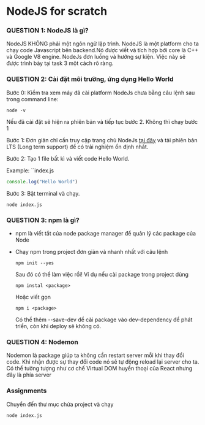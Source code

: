 # NodeJS for scratch

### QUESTION 1: NodeJS là gì?

NodeJS KHÔNG phải một ngôn ngữ lập trình. NodeJS là một platform cho ta chạy code Javascript bên backend.Nó được viết và tích hợp bởi core là C++ và Google V8 engine. NodeJs đơn luồng và hướng sự kiện. Việc này sẽ được trình bày tại task 3 một cách rõ ràng.

### QUESTION 2: Cài đặt môi trường, ứng dụng Hello World

Bước 0: Kiểm tra xem máy đã cài platform NodeJs chưa bằng câu lệnh sau trong command line:

```shell
node -v
```

Nếu đã cài đặt sẽ hiện ra phiên bản và tiếp tục bước 2. Không thì chạy bước 1

Bước 1: Đơn giản chỉ cần truy cập trang chủ NodeJs [tại đây](https://nodejs.org/en/) và tải phiên bản LTS (Long term support) để có trải nghiệm ổn định nhất.

Bước 2: Tạo 1 file bất kì và viết code Hello World.

Example:
``index.js
```javascript
console.log("Hello World")
```
Bước 3: Bật terminal và chạy.

```shell
node index.js
```

### QUESTION 3: npm là gì?

* npm là viết tắt của node package manager để quản lý các package của Node
* Chạy npm trong project đơn giản và nhanh nhất với câu lệnh 
  ```shell
  npm init --yes
  ```
  Sau đó có thể làm việc rồi!
  Ví dụ nếu cài package trong project dùng
  ```shell
  npm instal <package>
  ```
  Hoặc viết gọn 
  ```shell
  npm i <package>
  ```
  
  Có thể thêm --save-dev để cài package vào dev-dependency để phát triển, còn khi deploy sẽ không có.
  
### QUESTION 4: Nodemon

Nodemon là package giúp ta không cần restart server mỗi khi thay đổi code. Khi nhận được sự thay đổi code nó sẽ tự động reload lại server cho ta. Có thể tưởng tượng như cơ chế Virtual DOM huyền thoại của React nhưng đây là phía server


### Assignments

Chuyển đến thư mục chứa project và chạy 
```shell
node index.js
```
